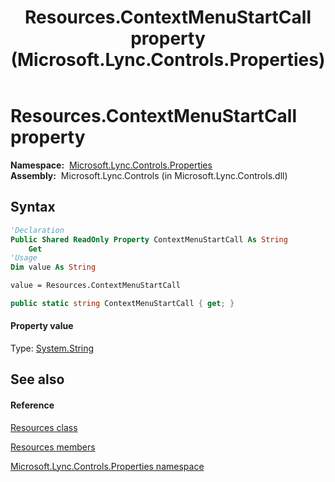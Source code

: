 ﻿---
title: Resources.ContextMenuStartCall property  (Microsoft.Lync.Controls.Properties)
TOCTitle: 'ContextMenuStartCall property '
ms:assetid: P:Microsoft.Lync.Controls.Properties.Resources.ContextMenuStartCall_DI_3_UC_OCS14MrefLyncWPF
ms:mtpsurl: https://msdn.microsoft.com/en-us/library/microsoft.lync.controls.properties.resources.contextmenustartcall_di_3_uc_ocs14mreflyncwpf(v=office.15)
ms:contentKeyID: 48600334
ms.date: 07/28/2014
mtps_version: v=office.15
f1_keywords:
- Microsoft.Lync.Controls.Properties.Resources.ContextMenuStartCall
dev_langs:
- CSharp
- JScript
- VB
- other
---

# Resources.ContextMenuStartCall property

**Namespace:**  [Microsoft.Lync.Controls.Properties](microsoft-lync-controls-properties-namespace_1.md)  
**Assembly:**  Microsoft.Lync.Controls (in Microsoft.Lync.Controls.dll)

## Syntax

``` vb
'Declaration
Public Shared ReadOnly Property ContextMenuStartCall As String
    Get
'Usage
Dim value As String

value = Resources.ContextMenuStartCall
```

``` csharp
public static string ContextMenuStartCall { get; }
```

#### Property value

Type: [System.String](http://msdn2.microsoft.com/en-us/library/s1wwdcbf)  

## See also

#### Reference

[Resources class](resources-class-microsoft-lync-controls-properties_1.md)

[Resources members](resources-members-microsoft-lync-controls-properties_1.md)

[Microsoft.Lync.Controls.Properties namespace](microsoft-lync-controls-properties-namespace_1.md)


